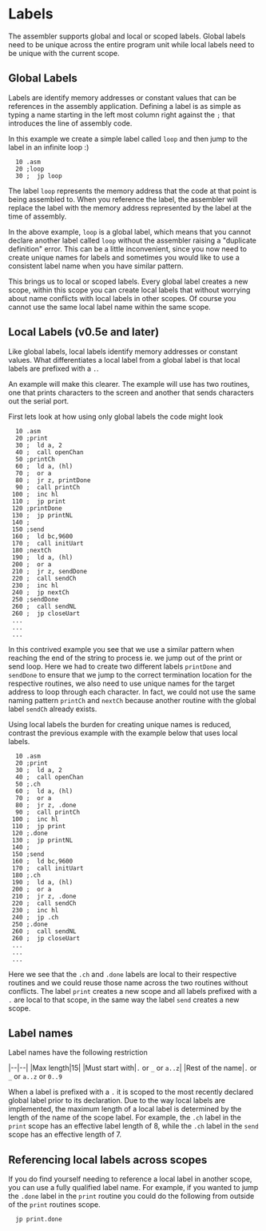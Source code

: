 # Labels
The assembler supports global and local or scoped labels. Global labels need to be unique across the entire program unit while local labels need to be unique with the current scope.

## Global Labels
Labels are identify memory addresses or constant values that can be references in the assembly application. Defining a label is as simple as typing a name starting in the left most column right against the `;` that introduces the line of assembly code.

In this example we create a simple label called `loop` and then jump to the label in an infinite loop :)
```
  10 .asm
  20 ;loop
  30 ;  jp loop
```

The label `loop` represents the memory address that the code at that point is being assembled to. When you reference the label, the assembler will replace the label with the memory address represented by the label at the time of assembly.

In the above example, `loop` is a global label, which means that you cannot declare another label called `loop` without the assembler raising a "duplicate definition" error. This can be a little inconvenient, since you now need to create unique names for labels and sometimes you would like to use a consistent label name when you have similar pattern.

This brings us to local or scoped labels. Every global label creates a new scope, within this scope you can create local labels that without worrying about name conflicts with local labels in other scopes. Of course you cannot use the same local label name within the same scope.

## Local Labels (v0.5e and later)
Like global labels, local labels identify memory addresses or constant values. What differentiates a local label from a global label is that local labels are prefixed with a `.`. 

An example will make this clearer. The example will use has two routines, one that prints characters to the screen and another that sends characters out the serial port. 

First lets look at how using only global labels the code might look
```
  10 .asm
  20 ;print
  30 ;  ld a, 2
  40 ;  call openChan
  50 ;printCh
  60 ;  ld a, (hl)
  70 ;  or a
  80 ;  jr z, printDone
  90 ;  call printCh
 100 ;  inc hl
 110 ;  jp print
 120 ;printDone
 130 ;  jp printNL
 140 ;
 150 ;send
 160 ;  ld bc,9600
 170 ;  call initUart
 180 ;nextCh
 190 ;  ld a, (hl)
 200 ;  or a
 210 ;  jr z, sendDone
 220 ;  call sendCh
 230 ;  inc hl
 240 ;  jp nextCh
 250 ;sendDone
 260 ;  call sendNL
 260 ;  jp closeUart
 ...
 ...
 ...
```

In this contrived example you see that we use a similar pattern when reaching the end of the string to process ie. we jump out of the print or send loop. Here we had to create two different labels `printDone` and `sendDone` to ensure that we jump to the correct termination location for the respective routines, we also need to use unique names for the target address to loop through each character. In fact, we could not use the same naming pattern `printCh` and `nextCh` because another routine with the global label `sendCh` already exists.

Using local labels the burden for creating unique names is reduced, contrast the previous example with the example below that uses local labels.

```
  10 .asm
  20 ;print
  30 ;  ld a, 2
  40 ;  call openChan
  50 ;.ch
  60 ;  ld a, (hl)
  70 ;  or a
  80 ;  jr z, .done
  90 ;  call printCh
 100 ;  inc hl
 110 ;  jp print
 120 ;.done
 130 ;  jp printNL
 140 ;
 150 ;send
 160 ;  ld bc,9600
 170 ;  call initUart
 180 ;.ch
 190 ;  ld a, (hl)
 200 ;  or a
 210 ;  jr z, .done
 220 ;  call sendCh
 230 ;  inc hl
 240 ;  jp .ch
 250 ;.done
 260 ;  call sendNL
 260 ;  jp closeUart
 ...
 ...
 ...
```

Here we see that the `.ch` and `.done` labels are local to their respective routines and we could reuse those name across the two routines without conflicts. The label `print` creates a new scope and all labels prefixed with a `.` are local to that scope, in the same way the label `send` creates a new scope.

## Label names
Label names have the following restriction

|--|--|
|Max length|15|
|Must start with|`.` or `_` or `a..z`|
|Rest of the name|`.` or `_` or `a..z` or `0..9`

When a label is prefixed with a `.` it is scoped to the most recently declared global label prior to its declaration. Due to the way local labels are implemented, the maximum length of a local label is determined by the length of the name of the scope label. For example, the `.ch` label in the `print` scope has an effective label length of 8, while the `.ch` label in the `send` scope has an effective length of 7.

## Referencing local labels across scopes
If you do find yourself needing to reference a local label in another scope, you can use a fully qualified label name. For example, if you wanted to jump the `.done` label in the `print` routine you could do the following from outside of the `print` routines scope.

```
  jp print.done
```



